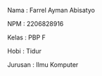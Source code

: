 Nama    : Farrel Ayman Abisatyo

NPM     : 2206828916

Kelas   : PBP F

Hobi    : Tidur

Jurusan : Ilmu Komputer